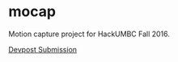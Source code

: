 # mocap
Motion capture project for HackUMBC Fall 2016.

[Devpost Submission](https://devpost.com/software/vrmc)
